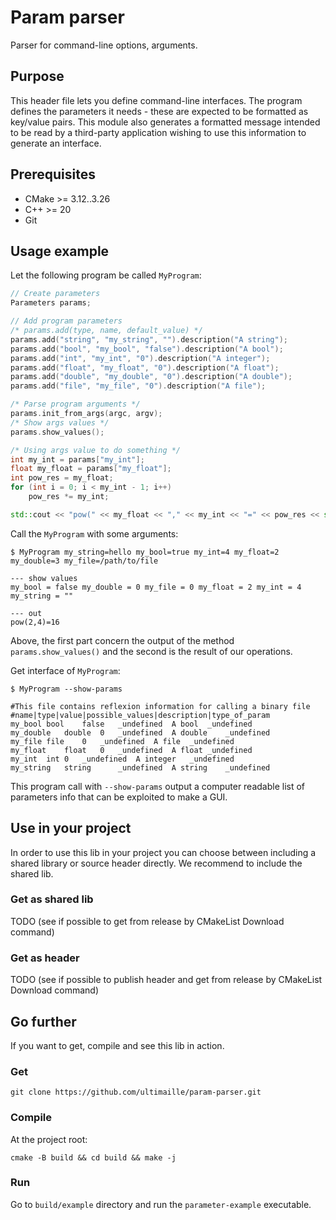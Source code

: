 # Param parser

Parser for command-line options, arguments.

## Purpose

This header file lets you define command-line interfaces. The program defines the parameters it needs - these are expected to be formatted as key/value pairs.
This module also generates a formatted message intended to be read by a third-party application wishing to use this information to generate an interface.

## Prerequisites

- CMake >= 3.12..3.26
- C++ >= 20
- Git

## Usage example

Let the following program be called `MyProgram`:
```cpp
// Create parameters
Parameters params;

// Add program parameters
/* params.add(type, name, default_value) */
params.add("string", "my_string", "").description("A string");
params.add("bool", "my_bool", "false").description("A bool");
params.add("int", "my_int", "0").description("A integer");
params.add("float", "my_float", "0").description("A float");
params.add("double", "my_double", "0").description("A double");
params.add("file", "my_file", "0").description("A file");

/* Parse program arguments */
params.init_from_args(argc, argv);
/* Show args values */
params.show_values();

/* Using args value to do something */
int my_int = params["my_int"];
float my_float = params["my_float"];
int pow_res = my_float;
for (int i = 0; i < my_int - 1; i++)
    pow_res *= my_int;

std::cout << "pow(" << my_float << "," << my_int << "=" << pow_res << std::endl;
```

Call the `MyProgram` with some arguments:
```shell
$ MyProgram my_string=hello my_bool=true my_int=4 my_float=2 my_double=3 my_file=/path/to/file

--- show values
my_bool = false my_double = 0 my_file = 0 my_float = 2 my_int = 4 my_string = ""

--- out
pow(2,4)=16
```

Above, the first part concern the output of the method `params.show_values()` and the second is the result of our operations.

Get interface of `MyProgram`:
```shell
$ MyProgram --show-params

#This file contains reflexion information for calling a binary file
#name|type|value|possible_values|description|type_of_param
my_bool	bool	false	_undefined	A bool	_undefined	
my_double	double	0	_undefined	A double	_undefined	
my_file	file	0	_undefined	A file	_undefined	
my_float	float	0	_undefined	A float	_undefined	
my_int	int	0	_undefined	A integer	_undefined	
my_string	string		_undefined	A string	_undefined
``` 

This program call with `--show-params` output a computer readable list of parameters info that can be exploited to make a GUI.

## Use in your project

In order to use this lib in your project you can choose between including a shared library or source header directly. We recommend to include the shared lib.

### Get as shared lib

TODO (see if possible to get from release by CMakeList Download command)

### Get as header

TODO (see if possible to publish header and get from release by CMakeList Download command)

## Go further

If you want to get, compile and see this lib in action.

### Get

`git clone https://github.com/ultimaille/param-parser.git`

### Compile

At the project root:

`cmake -B build && cd build && make -j`

### Run

Go to `build/example` directory and run the `parameter-example` executable.